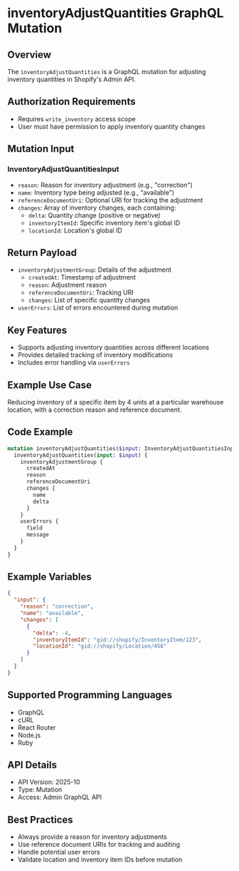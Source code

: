 # inventoryAdjustQuantities GraphQL Mutation

## Overview
The `inventoryAdjustQuantities` is a GraphQL mutation for adjusting inventory quantities in Shopify's Admin API.

## Authorization Requirements
- Requires `write_inventory` access scope
- User must have permission to apply inventory quantity changes

## Mutation Input
### InventoryAdjustQuantitiesInput
- `reason`: Reason for inventory adjustment (e.g., "correction")
- `name`: Inventory type being adjusted (e.g., "available")
- `referenceDocumentUri`: Optional URI for tracking the adjustment
- `changes`: Array of inventory changes, each containing:
  - `delta`: Quantity change (positive or negative)
  - `inventoryItemId`: Specific inventory item's global ID
  - `locationId`: Location's global ID

## Return Payload
- `inventoryAdjustmentGroup`: Details of the adjustment
  - `createdAt`: Timestamp of adjustment
  - `reason`: Adjustment reason
  - `referenceDocumentUri`: Tracking URI
  - `changes`: List of specific quantity changes
- `userErrors`: List of errors encountered during mutation

## Key Features
- Supports adjusting inventory quantities across different locations
- Provides detailed tracking of inventory modifications
- Includes error handling via `userErrors`

## Example Use Case
Reducing inventory of a specific item by 4 units at a particular warehouse location, with a correction reason and reference document.

## Code Example
```graphql
mutation inventoryAdjustQuantities($input: InventoryAdjustQuantitiesInput!) {
  inventoryAdjustQuantities(input: $input) {
    inventoryAdjustmentGroup {
      createdAt
      reason
      referenceDocumentUri
      changes {
        name
        delta
      }
    }
    userErrors {
      field
      message
    }
  }
}
```

## Example Variables
```json
{
  "input": {
    "reason": "correction",
    "name": "available",
    "changes": [
      {
        "delta": -4,
        "inventoryItemId": "gid://shopify/InventoryItem/123",
        "locationId": "gid://shopify/Location/456"
      }
    ]
  }
}
```

## Supported Programming Languages
- GraphQL
- cURL
- React Router
- Node.js
- Ruby

## API Details
- API Version: 2025-10
- Type: Mutation
- Access: Admin GraphQL API

## Best Practices
- Always provide a reason for inventory adjustments
- Use reference document URIs for tracking and auditing
- Handle potential user errors
- Validate location and inventory item IDs before mutation
